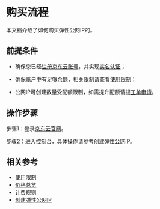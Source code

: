 # 购买流程

本文档介绍了如何购买弹性公网IP的。

## 前提条件

- 确保您已经[注册京东云账号](https://user.jdcloud.com/register?returnUrl=https%3A%2F%2Fwww.jdcloud.com%2F)，并实现[实名认证](https://docs.jdcloud.com/cn/real-name-verification/introduction)；

- 确保账户中有足够余额，相关限制请查看[使用限制](https://docs.jdcloud.com/cn/elastic-ip/restrictions)；

- 公网IP可创建数量受配额限制，如需提升配额请提[工单申请](https://ticket.jdcloud.com/applyorder/submit)。

## 操作步骤

步骤1：登录[京东云官网](https://www.jdcloud.com/)。

步骤2：进入控制台，具体操作请参考[创建弹性公网IP](../Operation-Guide/Elastic-IP-Management/Create-Elastic-IP.md)。

## 相关参考

- [使用限制](https://docs.jdcloud.com/cn/elastic-ip/restrictions)
- [价格总览](Price-Overview.md)
- [计费规则](Billing-Rules.md)
- [创建弹性公网IP](../Operation-Guide/Elastic-IP-Management/Create-Elastic-IP.md)
